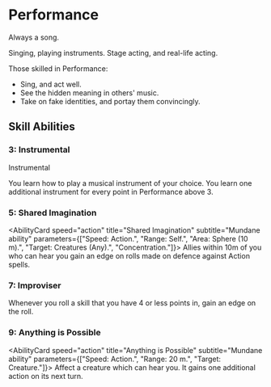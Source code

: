 # Performance

Always a song.

Singing, playing instruments. Stage acting, and real-life acting.

Those skilled in Performance:

- Sing, and act well.
- See the hidden meaning in others' music.
- Take on fake identities, and portay them convincingly.

## Skill Abilities

### 3: Instrumental

Instrumental

<AbilityCard
speed="enhancement"
title="Instrumental"
subtitle="Enhancement">
You learn how to play a musical instrument of your choice. You learn one additional instrument for every point in Performance above 3.
</AbilityCard>

### 5: Shared Imagination

<AbilityCard
speed="action"
title="Shared Imagination"
subtitle="Mundane ability"
parameters={["Speed: Action.", "Range: Self.", "Area: Sphere (10 m).", "Target: Creatures (Any).", "Concentration."]}>
Allies within 10m of you who can hear you gain an edge on rolls made on defence against Action spells.
</AbilityCard>

### 7: Improviser

<AbilityCard
speed="enhancement"
title="Improviser"
subtitle="Enhancement">
Whenever you roll a skill that you have 4 or less points in, gain an edge on the roll.
</AbilityCard>

### 9: Anything is Possible

<AbilityCard
speed="action"
title="Anything is Possible"
subtitle="Mundane ability"
parameters={["Speed: Action.", "Range: 20 m.", "Target: Creature."]}>
Affect a creature which can hear you. It gains one additional action on its next turn.
</AbilityCard>
